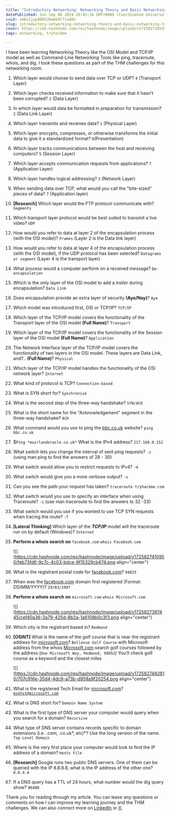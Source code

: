 ```yaml
---
title: "Introductory Networking: Networking Theory and Basic Networking Tools (TryHackMe)"
datePublished: Sun Sep 08 2024 20:43:26 GMT+0000 (Coordinated Universal Time)
cuid: cm0u1jyp900530amk9l7iad8n
slug: introductory-networking-networking-theory-and-basic-networking-tools-tryhackme
cover: https://cdn.hashnode.com/res/hashnode/image/upload/v1725827185356/cdbe418e-345f-429f-81d9-67ab8bfdc1b8.png
tags: networking, tryhackme

---
```


I have been learning Networking Theory like the OSI Model and TCP/IP model as well as Command-Line Networking Tools like ping, traceroute, whois, and dig. I took these questions as part of the THM challenges for this networking room.

1. Which layer would choose to send data over TCP or UDP? `4` (Transport Layer)
    
2. Which layer checks received information to make sure that it hasn't been corrupted? `2` (Data Layer)
    
3. In which layer would data be formatted in preparation for transmission? `2` (Data Link Layer)
    
4. Which layer transmits and receives data? `1` (Physical Layer)
    
5. Which layer encrypts, compresses, or otherwise transforms the initial data to give it a standardized format? `6`(Presentation)
    
6. Which layer tracks communications between the host and receiving computers? `5` (Session Layer)
    
7. Which layer accepts communication requests from applications? `7` (Application Layer)
    
8. Which layer handles logical addressing? `3` (Network Layer)
    
9. When sending data over TCP, what would you call the "bite-sized" pieces of data? `7` (Application layer)
    
10. **\[Research\]** Which layer would the FTP protocol communicate with? `Segments`
    
11. Which transport layer protocol would be best suited to transmit a live video? `UDP`
    
12. How would you refer to data at layer 2 of the encapsulation process (with the OSI model)? `Frames` (Layer 2 is the Data link layer)
    
13. How would you refer to data at layer 4 of the encapsulation process (with the OSI model), if the UDP protocol has been selected? `Datagrams or segment` (Layer 4 is the transport layer)
    
14. What process would a computer perform on a received message? `De-encapsulation`
    
15. Which is the only layer of the OSI model to add a *trailer* during encapsulation? `Data Link`
    
16. Does encapsulation provide an extra layer of security **(Aye/Nay)**? `Aye`
    
17. Which model was introduced first, OSI or TCP/IP? `TCP/IP`
    
18. Which layer of the TCP/IP model covers the functionality of the Transport layer of the OSI model **(Full Name)**? `Transport`
    
19. Which layer of the TCP/IP model covers the functionality of the Session layer of the OSI model **(Full Name)**? `Application`
    
20. The Network Interface layer of the TCP/IP model covers the functionality of two layers in the OSI model. These layers are Data Link, and?.. **(Full Name)**? `Physical`
    
21. Which layer of the TCP/IP model handles the functionality of the OSI network layer? `Internet`
    
22. What kind of protocol is TCP? `Connection-based`
    
23. What is SYN short for? `Synchronise`
    
24. What is the second step of the three-way handshake? `SYN/ACK`
    
25. What is the short name for the "Acknowledgement" segment in the three-way handshake? `ACK`
    
26. What command would you use to ping the [bbc.co.uk](http://bbc.co.uk/) website? `ping bbc.co.uk`
    
27. $`Ping *muirlandoracle.co.uk*` What is the IPv4 address? `217.160.0.152`
    
28. What switch lets you change the interval of sent ping requests? `-i`  
    (using man ping to find the answers of 28 - 30)
    
29. What switch would allow you to restrict requests to IPv4? `-4`
    
30. What switch would give you a more verbose output? `-v`
    
31. Can you see the path your request has taken? `traceroute tryhackme.com`
    
32. What switch would you use to specify an interface when using Traceroute? `-i` (use man traceroute to find the answers to 32 -33)
    
33. What switch would you use if you wanted to use TCP SYN requests when tracing the route? `-T`
    
34. **\[Lateral Thinking\]** Which layer of the ***TCP/IP*** model will the traceroute run on by default (Windows)? `Internet`
    
35. **Perform a whois search on** `facebook.com` `whois Facebook.com`  
    
    ![](https://cdn.hashnode.com/res/hashnode/image/upload/v1725827410950/feb73fd6-9c7c-4c03-bdce-9f15329cb474.png align="center")
    
36. What is the registrant postal code for [facebook.com](http://facebook.com/)? `94025`
    
37. When was the [facebook.com](http://facebook.com/) domain first registered (Format: DD/MM/YYYY)? `29/03/1997`
    
38. **Perform a whois search on** `microsoft.com` `whois Microsoft.com`  
    
    ![](https://cdn.hashnode.com/res/hashnode/image/upload/v1725827397445/cef40a36-3a79-425d-8b2a-1a6108b0c3f3.png align="center")
    
39. Which city is the registrant based in? `Redmond`
    
40. **\[OSINT\]** What is the name of the golf course that is near the registrant address for [microsoft.com](http://microsoft.com/)? `Bellevue Golf Course` with Microsoft address from the whois [Microsoft.com](http://microsoft.com/) search golf courses followed by the address (`One Microsoft Way, Redmond, 98052`) You’ll check golf course as a keyword and the closest miles  
    
    ![](https://cdn.hashnode.com/res/hashnode/image/upload/v1725827482610/707c916e-35d4-4dc9-a73b-d958a9f20254.png align="center")
    
41. What is the registered Tech Email for [microsoft.com](http://microsoft.com/)? [`msnhst@microsoft.com`](mailto:msnhst@microsoft.com)
    
42. What is DNS short for? `Domain Name System`
    
43. What is the first type of DNS server your computer would query when you search for a domain? `Recursive`
    
44. What type of DNS server contains records specific to domain extensions (i.e. *.com,* .co.uk\*, etc)\*? Use the long version of the name. `Top-Level Domain`
    
45. Where is the very first place your computer would look to find the IP address of a domain? `Hosts File`
    
46. **\[Research\]** Google runs two public DNS servers. One of them can be queried with the IP 8.8.8.8, what is the IP address of the other one? `8.8.4.4`
    
47. If a DNS query has a TTL of 24 hours, what number would the dig query show? `86400`
    

Thank you for reading through my article. You can leave any questions or comments on how I can improve my learning journey and the THM challenges. We can also connect more on [LinkedIn](https://www.linkedin.com/in/sharon-jebitok) or [X](https://x.com/SharonJebitok).